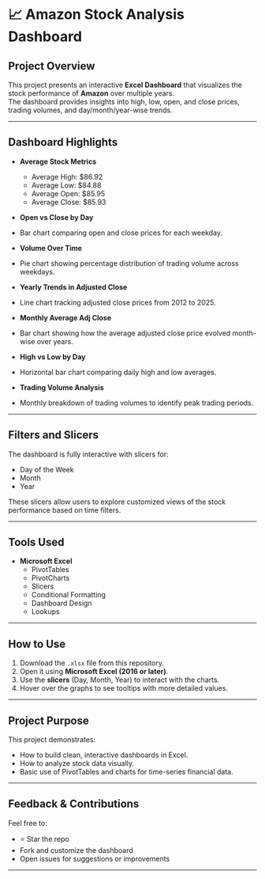 # 📈 Amazon Stock Analysis Dashboard

## Project Overview
This project presents an interactive **Excel Dashboard** that visualizes the stock performance of **Amazon** over multiple years.  
The dashboard provides insights into high, low, open, and close prices, trading volumes, and day/month/year-wise trends.

---

## Dashboard Highlights

- **Average Stock Metrics**
  - Average High: $86.92  
  - Average Low: $84.88  
  - Average Open: $85.95  
  - Average Close: $85.93

-  **Open vs Close by Day**
  - Bar chart comparing open and close prices for each weekday.

-  **Volume Over Time**
  - Pie chart showing percentage distribution of trading volume across weekdays.

-  **Yearly Trends in Adjusted Close**
  - Line chart tracking adjusted close prices from 2012 to 2025.

-  **Monthly Average Adj Close**
  - Bar chart showing how the average adjusted close price evolved month-wise over years.

-  **High vs Low by Day**
  - Horizontal bar chart comparing daily high and low averages.

-  **Trading Volume Analysis**
  - Monthly breakdown of trading volumes to identify peak trading periods.

---

##  Filters and Slicers

The dashboard is fully interactive with slicers for:
- Day of the Week
- Month
- Year

These slicers allow users to explore customized views of the stock performance based on time filters.

---

##  Tools Used

- **Microsoft Excel**
  - PivotTables
  - PivotCharts
  - Slicers
  - Conditional Formatting
  - Dashboard Design
  - Lookups
---

##  How to Use

1. Download the `.xlsx` file from this repository.
2. Open it using **Microsoft Excel (2016 or later)**.
3. Use the **slicers** (Day, Month, Year) to interact with the charts.
4. Hover over the graphs to see tooltips with more detailed values.

---

##  Project Purpose

This project demonstrates:
- How to build clean, interactive dashboards in Excel.
- How to analyze stock data visually.
- Basic use of PivotTables and charts for time-series financial data.

---

##  Feedback & Contributions

Feel free to:
- ⭐ Star the repo
-    Fork and customize the dashboard
-    Open issues for suggestions or improvements

---
